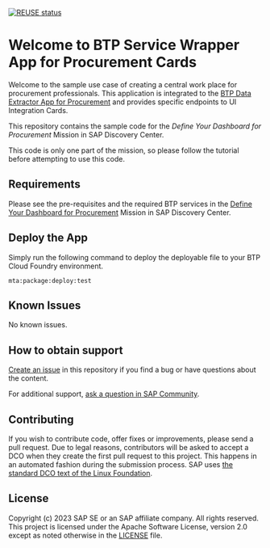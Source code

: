 [![REUSE status](https://api.reuse.software/badge/github.com/SAP-samples/btp-procurement-cards-service-wrapper)](https://api.reuse.software/info/github.com/SAP-samples/btp-procurement-cards-service-wrapper)

# Welcome to BTP Service Wrapper App for Procurement Cards

Welcome to the sample use case of creating a central work place for procurement professionals. 
This application is integrated to the [BTP Data Extractor App for Procurement](https://github.com/SAP-samples/btp-procurement-data-extractor) and provides specific endpoints to UI Integration Cards.

This repository contains the sample code for the _Define Your Dashboard for Procurement_ Mission in SAP Discovery Center.

This code is only one part of the mission, so please follow the tutorial before attempting to use this code.


## Requirements
Please see the pre-requisites and the required BTP services in the [Define Your Dashboard for Procurement](https://discovery-center.cloud.sap/protected/index.html#/missiondetail/4183/) Mission in SAP Discovery Center.


## Deploy the App
Simply run the following command to deploy the deployable file to your BTP Cloud Foundry environment.

```
mta:package:deploy:test
```

## Known Issues
No known issues.


## How to obtain support
[Create an issue](https://github.com/SAP-samples/btp-procurement-cards-service-wrapper/issues) in this repository if you find a bug or have questions about the content.

For additional support, [ask a question in SAP Community](https://answers.sap.com/questions/ask.html).

## Contributing
If you wish to contribute code, offer fixes or improvements, please send a pull request. Due to legal reasons, contributors will be asked to accept a DCO when they create the first pull request to this project. This happens in an automated fashion during the submission process. SAP uses [the standard DCO text of the Linux Foundation](https://developercertificate.org/).

## License
Copyright (c) 2023 SAP SE or an SAP affiliate company. All rights reserved. This project is licensed under the Apache Software License, version 2.0 except as noted otherwise in the [LICENSE](LICENSE) file.

